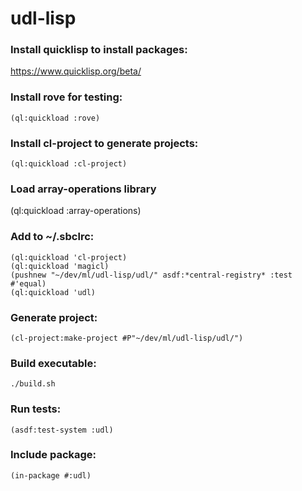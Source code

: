 # udl-lisp

### Install quicklisp to install packages:
https://www.quicklisp.org/beta/

### Install rove for testing:
```
(ql:quickload :rove)
```

### Install cl-project to generate projects:
```
(ql:quickload :cl-project)
```

### Load array-operations library
(ql:quickload :array-operations)


### Add to ~/.sbclrc:
```
(ql:quickload 'cl-project)
(ql:quickload 'magicl)
(pushnew "~/dev/ml/udl-lisp/udl/" asdf:*central-registry* :test #'equal)
(ql:quickload 'udl)
```

### Generate project:
```
(cl-project:make-project #P"~/dev/ml/udl-lisp/udl/")
```

### Build executable:
```
./build.sh
```

### Run tests:
```
(asdf:test-system :udl)
```

### Include package:
```
(in-package #:udl)
```
